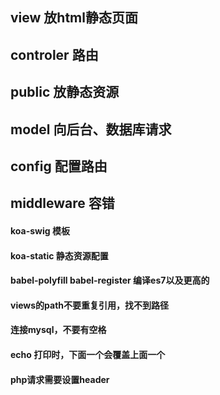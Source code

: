 ## view 放html静态页面
## controler 路由
## public 放静态资源
## model 向后台、数据库请求
## config 配置路由
## middleware 容错

#### koa-swig 模板
#### koa-static 静态资源配置
#### babel-polyfill babel-register 编译es7以及更高的
#### views的path不要重复引用，找不到路径
#### 连接mysql，不要有空格
#### echo 打印时，下面一个会覆盖上面一个
#### php请求需要设置header